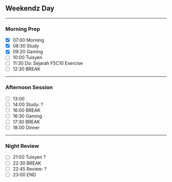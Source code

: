  ## Weekendz Day
---
### Morning Prep

- [x] 07:00 Morning
- [x] 08:30 Study
- [x] 09:20 Gaming
- [ ] 10:00 Tuisyen
- [ ] 11:30 Do: Sejarah F5C10 Exercise
- [ ] 12:30 BREAK
---
### Afternoon Session

- [ ] 13:00
- [ ] 14:00 Study: ?
- [ ] 16:00 BREAK
- [ ] 16:30 Gaming
- [ ] 17:30 BREAK
- [ ] 18:00 Dinner
---
### Night Review

- [ ] 21:00 Tuisyen ?
- [ ] 22:30 BREAK
- [ ] 22:45 Review: ?
- [ ] 23:00 END